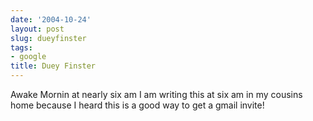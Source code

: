 ```yaml
---
date: '2004-10-24'
layout: post
slug: dueyfinster
tags:
- google
title: Duey Finster
---
```


Awake Mornin at nearly six am I am writing this at six am in my cousins home
because I heard this is a good way to get a gmail invite!